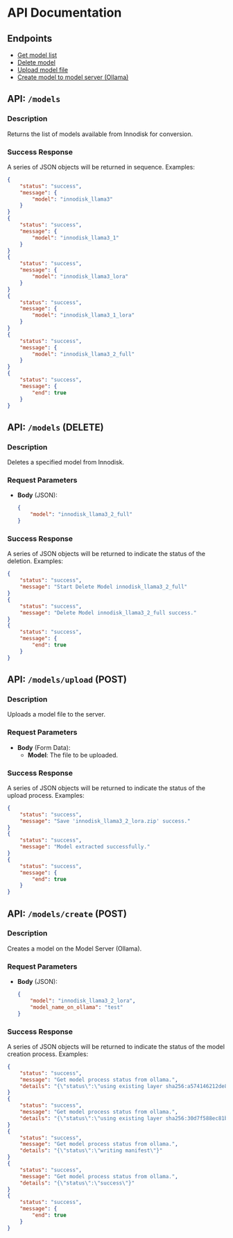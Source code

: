 # API Documentation

## Endpoints
- [Get model list](#api-models)
- [Delete model](#api-models-delete)
- [Upload model file](#api-modelsupload-post)
- [Create model to model server (Ollama)](#api-modelscreate-post)

## API: `/models`

### Description
Returns the list of models available from Innodisk for conversion.

### Success Response
A series of JSON objects will be returned in sequence. Examples:

```json
{
    "status": "success",
    "message": {
        "model": "innodisk_llama3"
    }
}
{
    "status": "success",
    "message": {
        "model": "innodisk_llama3_1"
    }
}
{
    "status": "success",
    "message": {
        "model": "innodisk_llama3_lora"
    }
}
{
    "status": "success",
    "message": {
        "model": "innodisk_llama3_1_lora"
    }
}
{
    "status": "success",
    "message": {
        "model": "innodisk_llama3_2_full"
    }
}
{
    "status": "success",
    "message": {
        "end": true
    }
}
```

## API: `/models` (DELETE)

### Description
Deletes a specified model from Innodisk.

### Request Parameters
- **Body** (JSON):
  ```json
  {
      "model": "innodisk_llama3_2_full"
  }
### Success Response
A series of JSON objects will be returned to indicate the status of the deletion. Examples:
```json
{
    "status": "success",
    "message": "Start Delete Model innodisk_llama3_2_full"
}
{
    "status": "success",
    "message": "Delete Model innodisk_llama3_2_full success."
}
{
    "status": "success",
    "message": {
        "end": true
    }
}
```
## API: `/models/upload` (POST)

### Description
Uploads a model file to the server.

### Request Parameters
- **Body** (Form Data):
  - **Model**: The file to be uploaded.

### Success Response
A series of JSON objects will be returned to indicate the status of the upload process. Examples:

```json
{
    "status": "success",
    "message": "Save 'innodisk_llama3_2_lora.zip' success."
}
{
    "status": "success",
    "message": "Model extracted successfully."
}
{
    "status": "success",
    "message": {
        "end": true
    }
}
```
## API: `/models/create` (POST)

### Description
Creates a model on the Model Server (Ollama).

### Request Parameters
- **Body** (JSON):
  ```json
  {
      "model": "innodisk_llama3_2_lora",
      "model_name_on_ollama": "test"
  }
### Success Response
A series of JSON objects will be returned to indicate the status of the model creation process. Examples:
```json
{
    "status": "success",
    "message": "Get model process status from ollama.",
    "details": "{\"status\":\"using existing layer sha256:a574146212de8143c7c2edb75d35981488ae859a064cf75441de9011b711c244\"}"
}
{
    "status": "success",
    "message": "Get model process status from ollama.",
    "details": "{\"status\":\"using existing layer sha256:30d7f588ec81ba8717196a8ed05407ee402d76891e855a9c1a4b2a1b094b4ae8\"}"
}
{
    "status": "success",
    "message": "Get model process status from ollama.",
    "details": "{\"status\":\"writing manifest\"}"
}
{
    "status": "success",
    "message": "Get model process status from ollama.",
    "details": "{\"status\":\"success\"}"
}
{
    "status": "success",
    "message": {
        "end": true
    }
}
```